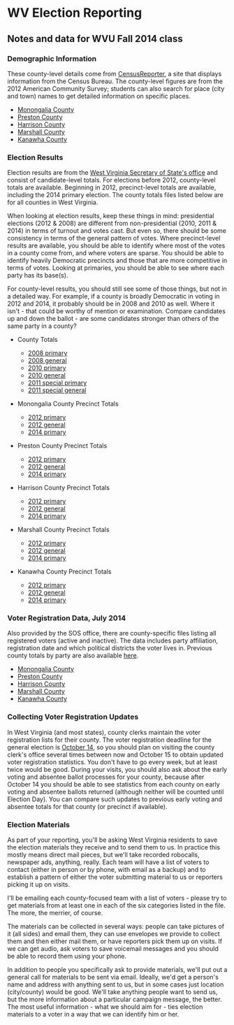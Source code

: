 WV Election Reporting
=====================

## Notes and data for WVU Fall 2014 class

### Demographic Information

These county-level details come from [CensusReporter](http://censusreporter.org/), a site that displays information from the Census Bureau. The county-level figures are from the 2012 American Community Survey; students can also search for place (city and town) names to get detailed information on specific places.

* [Monongalia County](http://censusreporter.org/profiles/05000US54061-monongalia-county-wv/)
* [Preston County](http://censusreporter.org/profiles/05000US54077-preston-county-wv/)
* [Harrison County](http://censusreporter.org/profiles/05000US54033-harrison-county-wv/)
* [Marshall County](http://censusreporter.org/profiles/05000US54051-marshall-county-wv/)
* [Kanawha County](http://censusreporter.org/profiles/05000US54039-kanawha-county-wv/)

### Election Results

Election results are from the [West Virginia Secretary of State's office](http://apps.sos.wv.gov/elections/results/Default.aspx?year=2014&eid=14) and consist of candidate-level totals. For elections before 2012, county-level totals are available. Beginning in 2012, precinct-level totals are available, including the 2014 primary election. The county totals files listed below are for all counties in West Virginia.

When looking at election results, keep these things in mind: presidential elections (2012 & 2008) are different from non-presidential (2010, 2011 & 2014) in terms of turnout and votes cast. But even so, there should be some consistency in terms of the general pattern of votes. Where precinct-level results are available, you should be able to identify where most of the votes in a county come from, and where voters are sparse. You should be able to identify heavily Democratic precincts and those that are more competitive in terms of votes. Looking at primaries, you should be able to see where each party has its base(s).

For county-level results, you should still see some of those things, but not in a detailed way. For example, if a county is broadly Democratic in voting in 2012 and 2014, it probably should be in 2008 and 2010 as well. Where it isn't - that could be worthy of mention or examination. Compare candidates up and down the ballot - are some candidates stronger than others of the same party in a county?

* County Totals
	* [2008 primary](https://www.strongspace.com/shared/gis30tnmto)
	* [2008 general](https://www.strongspace.com/shared/v68li4ca7p)
	* [2010 primary](https://www.strongspace.com/shared/cldmvwzgaz)
	* [2010 general](https://www.strongspace.com/shared/zy91t9m15j)
	* [2011 special primary](https://www.strongspace.com/shared/ofkconiekv)
	* [2011 special general](https://www.strongspace.com/shared/hmlyedos2a)

* Monongalia County Precinct Totals
	* [2012 primary](https://www.strongspace.com/shared/4pbpsrpj1i)
	* [2012 general](https://www.strongspace.com/shared/7tg52wd5ak)
	* [2014 primary](https://www.strongspace.com/shared/o4w7o8blry)

* Preston County Precinct Totals
	* [2012 primary](https://www.strongspace.com/shared/2l5sqa1z4v)
	* [2012 general](https://www.strongspace.com/shared/biyqycwv98)
	* [2014 primary](https://www.strongspace.com/shared/zavl8vjp33)

* Harrison County Precinct Totals
	* [2012 primary](https://www.strongspace.com/shared/c1vu1ut9eh)
	* [2012 general](https://www.strongspace.com/shared/f9kd048xqj)
	* [2014 primary](https://www.strongspace.com/shared/npte80wbw2)

* Marshall County Precinct Totals
	* [2012 primary](https://www.strongspace.com/shared/9wlo3s79eh)
	* [2012 general](https://www.strongspace.com/shared/r4u7z5m0nc)
	* [2014 primary](https://www.strongspace.com/shared/gfnkbf4mot)

* Kanawha County Precinct Totals
	* [2012 primary](https://www.strongspace.com/shared/imfilq2i7a)
	* [2012 general](https://www.strongspace.com/shared/reoelj8e0l)
	* [2014 primary](https://www.strongspace.com/shared/dhttqapbax)

### Voter Registration Data, July 2014

Also provided by the SOS office, there are county-specific files listing all registered voters (active and inactive). The data includes party affiliation, registration date and which political districts the voter lives in. Previous county totals by party are also available [here](http://www.sos.wv.gov/elections/history/Pages/Voter_Registration_History.aspx).

* [Monongalia County](https://www.strongspace.com/shared/tgwj67fw10)
* [Preston County](https://www.strongspace.com/shared/2c52hqp77g)
* [Harrison County](https://www.strongspace.com/shared/pep4auovc6)
* [Marshall County](https://www.strongspace.com/shared/i7b9lqd5y0)
* [Kanawha County](https://www.strongspace.com/shared/9dq6xvwol8)

### Collecting Voter Registration Updates

In West Virginia (and most states), county clerks maintain the voter registration lists for their county. The voter registration deadline for the general election is [October 14](http://www.sos.wv.gov/elections/voterinformation/VoterRegistration/Pages/Voter-Registration-deadlines.aspx), so you should plan on visiting the county clerk's office several times between now and October 15 to obtain updated voter registration statistics. You don't have to go every week, but at least twice would be good. During your visits, you should also ask about the early voting and absentee ballot processes for your county, because after October 14 you should be able to see statistics from each county on early voting and absentee ballots returned (although neither will be counted until Election Day). You can compare such updates to previous early voting and absentee totals for that county (or precinct if available).

### Election Materials

As part of your reporting, you'll be asking West Virginia residents to save the election materials they receive and to send them to us. In practice this mostly means direct mail pieces, but we'll take recorded robocalls, newspaper ads, anything, really. Each team will have a list of voters to contact (either in person or by phone, with email as a backup) and to establish a pattern of either the voter submitting material to us or reporters picking it up on visits.

I'll be emailing each county-focused team with a list of voters - please try to get materials from at least one in each of the six categories listed in the file. The more, the merrier, of course.

The materials can be collected in several ways: people can take pictures of it (all sides) and email them, they can use envelopes we provide to collect them and then either mail them, or have reporters pick them up on visits. If we can get audio, ask voters to save voicemail messages and you should be able to record them using your phone.

In addition to people you specifically ask to provide materials, we'll put out a general call for materials to be sent via email. Ideally, we'd get a person's name and address with anything sent to us, but in some cases just location (city/county) would be good. We'll take anything people want to send us, but the more information about a particular campaign message, the better. The most useful information - what we should aim for - ties election materials to a voter in a way that we can identify him or her.